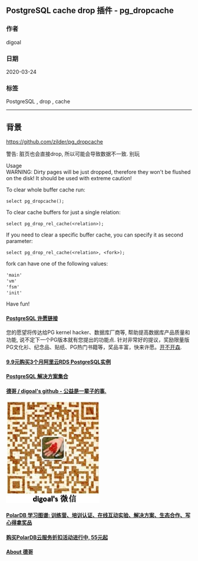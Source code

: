 ## PostgreSQL cache drop 插件 -   pg_dropcache   
                                
### 作者                                                                                                
digoal                                                                                                                                         
                                                  
### 日期                                                                                                                                         
2020-03-24                                                                                                                                     
                                                                                                                                         
### 标签                                                                                                                                         
PostgreSQL , drop , cache           
                                             
----                                       
                                                  
## 背景      
https://github.com/zilder/pg_dropcache  

警告: 脏页也会直接drop, 所以可能会导致数据不一致. 别玩  
  
  
Usage  
WARNING: Dirty pages will be just dropped, therefore they won't be flushed on the disk! It should be used with extreme caution!  
  
To clear whole buffer cache run:  
  
```  
select pg_dropcache();  
```  
  
To clear cache buffers for just a single relation:  
  
```  
select pg_drop_rel_cache(<relation>);  
```  
  
If you need to clear a specific buffer cache, you can specify it as second parameter:  
  
```  
select pg_drop_rel_cache(<relation>, <fork>);  
```  
  
fork can have one of the following values:  
  
```  
'main'  
'vm'  
'fsm'  
'init'  
```  
  
Have fun!  
  
  
  
  
  
  
  
  
  
  
  
  
  
  
  
  
  
  
  
  
  
  
  
  
  
  
  
  
  
  
  
  
  
  
  
  
  
  
  
  
  
  
  
  
  
  
  
  
  
  
  
  
  
  
  
#### [PostgreSQL 许愿链接](https://github.com/digoal/blog/issues/76 "269ac3d1c492e938c0191101c7238216")
您的愿望将传达给PG kernel hacker、数据库厂商等, 帮助提高数据库产品质量和功能, 说不定下一个PG版本就有您提出的功能点. 针对非常好的提议，奖励限量版PG文化衫、纪念品、贴纸、PG热门书籍等，奖品丰富，快来许愿。[开不开森](https://github.com/digoal/blog/issues/76 "269ac3d1c492e938c0191101c7238216").  
  
  
#### [9.9元购买3个月阿里云RDS PostgreSQL实例](https://www.aliyun.com/database/postgresqlactivity "57258f76c37864c6e6d23383d05714ea")
  
  
#### [PostgreSQL 解决方案集合](https://yq.aliyun.com/topic/118 "40cff096e9ed7122c512b35d8561d9c8")
  
  
#### [德哥 / digoal's github - 公益是一辈子的事.](https://github.com/digoal/blog/blob/master/README.md "22709685feb7cab07d30f30387f0a9ae")
  
  
![digoal's wechat](../pic/digoal_weixin.jpg "f7ad92eeba24523fd47a6e1a0e691b59")
  
  
#### [PolarDB 学习图谱: 训练营、培训认证、在线互动实验、解决方案、生态合作、写心得拿奖品](https://www.aliyun.com/database/openpolardb/activity "8642f60e04ed0c814bf9cb9677976bd4")
  
  
#### [购买PolarDB云服务折扣活动进行中, 55元起](https://www.aliyun.com/activity/new/polardb-yunparter?userCode=bsb3t4al "e0495c413bedacabb75ff1e880be465a")
  
  
#### [About 德哥](https://github.com/digoal/blog/blob/master/me/readme.md "a37735981e7704886ffd590565582dd0")
  
